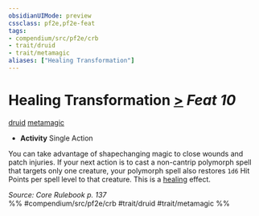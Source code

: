 ```yaml
---
obsidianUIMode: preview
cssclass: pf2e,pf2e-feat
tags:
- compendium/src/pf2e/crb
- trait/druid
- trait/metamagic
aliases: ["Healing Transformation"]
---
```

# Healing Transformation  [>](chapter-9-playing-the-game.md#Actions "Single Action") *Feat 10*  
[druid](Reference/Rules/Traits/druid.md "Druid Class Trait")  [metamagic](metamagic.md "Metamagic General Trait")  

- **Activity** Single Action

You can take advantage of shapechanging magic to close wounds and patch injuries. If your next action is to cast a non-cantrip polymorph spell that targets only one creature, your polymorph spell also restores `1d6` Hit Points per spell level to that creature. This is a [healing](healing.md "Healing Effect Trait") effect.

*Source: Core Rulebook p. 137*  
%% #compendium/src/pf2e/crb #trait/druid #trait/metamagic %%